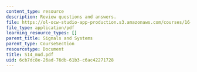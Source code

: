 ```yaml
---
content_type: resource
description: Review questions and answers.
file: https://ol-ocw-studio-app-production.s3.amazonaws.com/courses/16-01-unified-engineering-i-ii-iii-iv-fall-2005-spring-2006/6cb7dc8e26ad76db61b3c6ac42271728_S14_mud.pdf
file_type: application/pdf
learning_resource_types: []
parent_title: Signals and Systems
parent_type: CourseSection
resourcetype: Document
title: S14_mud.pdf
uid: 6cb7dc8e-26ad-76db-61b3-c6ac42271728
---
```

